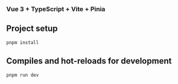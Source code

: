 ### Vue 3 + TypeScript + Vite + Pinia

## Project setup

```
pnpm install
```

## Compiles and hot-reloads for development

```
pnpm run dev
```
